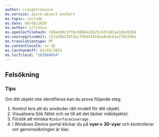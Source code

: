 ```yaml
---
author: craigktreasure
ms.service: azure-object-anchors
ms.topic: include
ms.date: 04/03/2020
ms.author: crtreasu
ms.openlocfilehash: 769abd0c5ffdc00664cb525c63fa91a416b452b8
ms.sourcegitcommit: c27a20b278f2ac758447418ea4c8c61e27927d6a
ms.translationtype: MT
ms.contentlocale: sv-SE
ms.lasthandoff: 03/03/2021
ms.locfileid: "102044654"
---
```

## <a name="troubleshooting"></a>Felsökning

### <a name="tips"></a>Tips

Om ditt objekt inte identifieras kan du prova följande steg:

1. Kontrol lera att du använder rätt modell för ditt objekt.
2. Visualisera Sök fältet och se till att det täcker målobjektet.
3. Försök att minska `MinSurfaceCoverage` .
4. I Windows Device portal klickar du på **vyer-> 3D-vyer** och kontrollerar om genomsökningen är klar.
